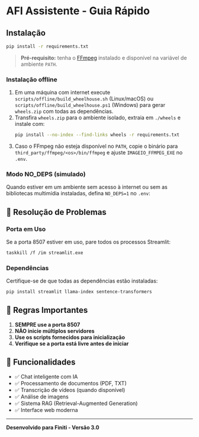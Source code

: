 # AFI Assistente - Guia Rápido

## Instalação
```bash
pip install -r requirements.txt
```

> **Pré-requisito:** tenha o [FFmpeg](https://ffmpeg.org/) instalado e disponível na variável de ambiente `PATH`.

### Instalação offline
1. Em uma máquina com internet execute `scripts/offline/build_wheelhouse.sh` (Linux/macOS) ou `scripts/offline/build_wheelhouse.ps1` (Windows) para gerar `wheels.zip` com todas as dependências.
2. Transfira `wheels.zip` para o ambiente isolado, extraia em `./wheels` e instale com:
   ```bash
   pip install --no-index --find-links wheels -r requirements.txt
   ```
3. Caso o FFmpeg não esteja disponível no `PATH`, copie o binário para `third_party/ffmpeg/<os>/bin/ffmpeg` e ajuste `IMAGEIO_FFMPEG_EXE` no `.env`.

### Modo NO_DEPS (simulado)
Quando estiver em um ambiente sem acesso à internet ou sem as bibliotecas multimídia instaladas, defina `NO_DEPS=1` no `.env`:

## 🔧 Resolução de Problemas

### Porta em Uso
Se a porta 8507 estiver em uso, pare todos os processos Streamlit:
```bash
taskkill /f /im streamlit.exe
```

### Dependências
Certifique-se de que todas as dependências estão instaladas:
```bash
pip install streamlit llama-index sentence-transformers
```

## 📝 Regras Importantes

1. **SEMPRE use a porta 8507**
2. **NÃO inicie múltiplos servidores**
3. **Use os scripts fornecidos para inicialização**
4. **Verifique se a porta está livre antes de iniciar**

## 🎯 Funcionalidades

- ✅ Chat inteligente com IA
- ✅ Processamento de documentos (PDF, TXT)
- ✅ Transcrição de vídeos (quando disponível)
- ✅ Análise de imagens
- ✅ Sistema RAG (Retrieval-Augmented Generation)
- ✅ Interface web moderna

---

**Desenvolvido para Finiti - Versão 3.0**
